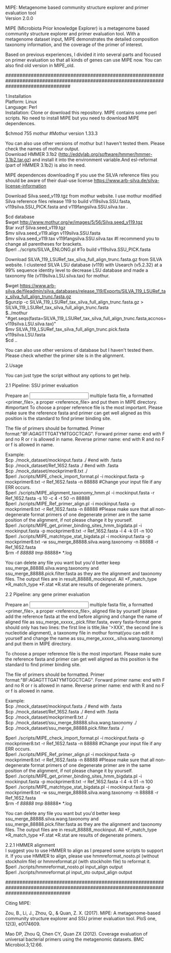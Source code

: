 MIPE: Metagenome based community structure explorer and primer evaluation tool  
Version 2.0.0  
  
MIPE (MIcrobiota Prior knowledge Explorer) is a metagenome based community structure explorer and primer evaluation tool. With a metagenome dataset input, MIPE demonstrates the detailed composition taxonomy information, and the coverage of the primer of interest.  

Based on previous experiences, I divided it into several parts and focused on primer evaluation so that all kinds of genes can use MIPE now. You can also find old version in MIPE_old.  

#######################################################################################################################################  

1.Installation  
Platform: Linux  
Language: Perl  
Installation: Clone or download this repository. MIPE contains some perl scripts. No need to install MIPE but you need to download MIPE dependences.  
  
$chmod 755 mothur #Mothur version 1.33.3  
  
You can also use other versions of mothur but I haven't tested them. Please check the names of mothur output.  
Download HMMER 3.1b2 (http://eddylab.org/software/hmmer/hmmer-3.1b2.tar.gz) and install it into the environment variable.And esl-reformat (part of HMMER 3.1b2) is also in need.  

MIPE dependences downloading If you use the SILVA reference files you should be aware of their dual-use license https://www.arb-silva.de/silva-license-information  

Download Silva.seed_v119.tgz from mothur website. I use mothur modified Silva reference files release 119 to build v119silva.SSU.fasta, v119silva.SSU_PICK.fasta and v119fangsilva.SSU.silva.tax .  

$cd database  
$wget http://www.mothur.org/w/images/5/56/Silva.seed_v119.tgz  
$tar xvzf Silva.seed_v119.tgz  
$mv silva.seed_v119.align v119silva.SSU.fasta  
$mv silva.seed_v119.tax v119fangsilva.SSU.silva.tax #I recommend you to change all parentheses for brackets.  
$perl ../scripts/SILVA_ENLONG.pl #To build v119silva.SSU_PICK.fasta  

Download SILVA_119_LSURef_tax_silva_full_align_trunc.fasta.gz from SILVA website. I clustered SILVA LSU database (v119) with Usearch (v5.2.32) at a 99% sequence identity level to decrease LSU database and made a taxonomy file (v119silva.LSU.silva.tax) for mothur.  
  
$wget https://www.arb-silva.de/fileadmin/silva_databases/release_119/Exports/SILVA_119_LSURef_tax_silva_full_align_trunc.fasta.gz  
$gunzip -c SILVA_119_LSURef_tax_silva_full_align_trunc.fasta.gz > SILVA_119_LSURef_tax_silva_full_align_trunc.fasta  
$../mothur "#get.seqs(fasta=SILVA_119_LSURef_tax_silva_full_align_trunc.fasta,accnos=v119silva.LSU.silva.tax)"  
$mv SILVA_119_LSURef_tax_silva_full_align_trunc.pick.fasta v119silva.LSU.fasta   
$cd ..  

You can also use other versions of database but I haven't tested them. Please check whether the primer site is in the alignment.  
  
  
2.Usage  

You can just type the script without any options to get help.  
  
2.1 Pipeline: SSU primer evaluation  

Prepare an <input> multiple fasta file, a formatted <primer_file>, a proper <reference_file> and put them in MIPE directory.  #important
To choose a proper reference file is the most important. Please make sure the reference fasta and primer can get well aligned as this position is the standard to find primer binding site.     
  
The file of primers should be formatted. Primer format:"8F:AGAGTTTGATYMTGGCTCAG". Forward primer name: end with F and no R or r is allowed in name. Reverse primer name: end with R and no F or f is allowed in name.    
  
Example:  
$cp ./mock_dataset/mockinput.fasta ./ #end with .fasta  
$cp ./mock_dataset/Ref_16S2.fasta ./ #end with .fasta   
$cp ./mock_dataset/mockprimer8.txt ./  
$perl ./scripts/MIPE_check_import_format.pl -i mockinput.fasta -p mockprimer8.txt -r Ref_16S2.fasta -n 88888 #Change your input file if any ERR occurs.  
$perl ./scripts/MIPE_alignment_taxonomy_hmm.pl -i mockinput.fasta -r Ref_16S2.fasta -s 10 -c 4 -t 50 -n 88888  
$perl ./scripts/MIPE_Ref_primer_align.pl -i mockinput.fasta -p mockprimer8.txt -r Ref_16S2.fasta -n 88888 #Please make sure that all non-degenerate format primers of one degenerate primer are in the same position of the alignment, if not please change it by yourself.  
$perl ./scripts/MIPE_get_primer_binding_sites_hmm_bigdata.pl -i mockinput.fasta -p mockprimer8.txt -r Ref_16S2.fasta -l 4 -k 01 -n 100  
$perl ./scripts/MIPE_matchtype_stat_bigdata.pl -i mockinput.fasta -p mockprimer8.txt -w ssu_merge_88888.silva.wang.taxonomy -n 88888 -r Ref_16S2.fasta  
$rm -f *88888* *tmp* 88888* *.log   

You can delete any file you want but you'd better keep ssu_merge_88888.silva.wang.taxonomy and ssu_merge_88888.pick.filter.fasta as they are the alignment and taxonomy files. The output files are in result_88888_mockinput. All *F_match_type *R_match_type *F.stat *R.stat are results of degenerate primers.  
  
2.2 Pipeline: any gene primer evaluation  
  
Prepare an <input> multiple fasta file, a formatted <primer_file>, a proper <reference_file>, aligned file by yourself (please add the reference fasta at the end before aligning and change the name of aligned file as ssu_merge_xxxxx_.pick.filter.fasta, every fasta-format gene should only has two lines: the first line is title,like '>XXX', the second line is nucleotide alignment), a taxonomy file in mothur format(you can edit it yourself and change the name as ssu_merge_xxxxx_.silva.wang.taxonomy) and put them in MIPE directory.  
  
To choose a proper reference file is the most important. Please make sure the reference fasta and primer can get well aligned as this position is the standard to find primer binding site.   
  
The file of primers should be formatted. Primer format:"8F:AGAGTTTGATYMTGGCTCAG". Forward primer name: end with F and no R or r is allowed in name. Reverse primer name: end with R and no F or f is allowed in name.  
  
Example:  
$cp ./mock_dataset/mockinput.fasta ./ #end with .fasta  
$cp ./mock_dataset/Ref_16S2.fasta ./ #end with .fasta   
$cp ./mock_dataset/mockprimer8.txt ./  
$cp ./mock_dataset/ssu_merge_88888.silva.wang.taxonomy  ./  
$cp ./mock_dataset/ssu_merge_88888.pick.filter.fasta ./  
  
$perl ./scripts/MIPE_check_import_format.pl -i mockinput.fasta -p mockprimer8.txt -r Ref_16S2.fasta -n 88888 #Change your input file if any ERR occurs.  
$perl ./scripts/MIPE_Ref_primer_align.pl -i mockinput.fasta -p mockprimer8.txt -r Ref_16S2.fasta -n 88888 #Please make sure that all non-degenerate format primers of one degenerate primer are in the same position of the alignment, if not please change it by yourself.    
$perl ./scripts/MIPE_get_primer_binding_sites_hmm_bigdata.pl -i mockinput.fasta -p mockprimer8.txt -r Ref_16S2.fasta -l 4 -k 01 -n 100  
$perl ./scripts/MIPE_matchtype_stat_bigdata.pl -i mockinput.fasta -p mockprimer8.txt -w ssu_merge_88888.silva.wang.taxonomy -n 88888 -r Ref_16S2.fasta  
$rm -f *88888* *tmp* 88888* *.log   

You can delete any file you want but you'd better keep ssu_merge_88888.silva.wang.taxonomy and ssu_merge_88888.pick.filter.fasta as they are the alignment and taxonomy files. The output files are in result_88888_mockinput. All *F_match_type *R_match_type *F.stat *R.stat are results of degenerate primers.  
  
2.2.1 HMMER alignment  
I suggest you to use HMMER to align as I prepared some scripts to support it. If you use HMMER to align, please use hmmreformat_nosto.pl (without stockholm file) or hmmreformat.pl (with stockholm file) to reformat it.  
$perl ./scripts/hmmreformat_nosto.pl input_align output  
$perl ./scripts/hmmreformat.pl input_sto output_align output  
  

#######################################################################################################################################
  
Citing MIPE:   
  
Zou, B., Li, J., Zhou, Q., & Quan, Z. X. (2017). MIPE: A metagenome-based community structure explorer and SSU primer evaluation tool. PloS one, 12(3), e0174609.  
  
Mao DP, Zhou Q, Chen CY, Quan ZX (2012). Coverage evaluation of universal bacterial primers using the metagenomic datasets. BMC Microbiol.3;12:66.  

